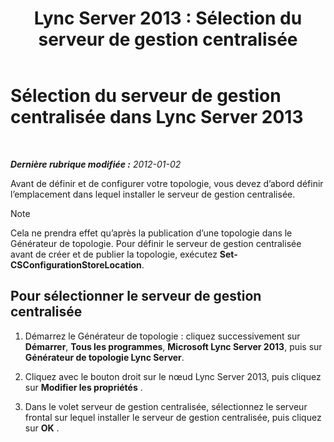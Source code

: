 ﻿---
title: 'Lync Server 2013 : Sélection du serveur de gestion centralisée'
TOCTitle: Sélection du serveur de gestion centralisée
ms:assetid: 1ca6b7d0-125c-4727-aac4-2d683d23394d
ms:mtpsurl: https://technet.microsoft.com/fr-fr/library/JJ204726(v=OCS.15)
ms:contentKeyID: 49296433
ms.date: 05/20/2016
mtps_version: v=OCS.15
ms.translationtype: HT
---

# Sélection du serveur de gestion centralisée dans Lync Server 2013

 

_**Dernière rubrique modifiée :** 2012-01-02_

Avant de définir et de configurer votre topologie, vous devez d’abord définir l’emplacement dans lequel installer le serveur de gestion centralisée.

> [!NOTE]  
> Cela ne prendra effet qu’après la publication d’une topologie dans le Générateur de topologie. Pour définir le serveur de gestion centralisée avant de créer et de publier la topologie, exécutez <strong>Set-CSConfigurationStoreLocation</strong>.

## Pour sélectionner le serveur de gestion centralisée

1.  Démarrez le Générateur de topologie : cliquez successivement sur **Démarrer**, **Tous les programmes**, **Microsoft Lync Server 2013**, puis sur **Générateur de topologie Lync Server**.

2.  Cliquez avec le bouton droit sur le nœud Lync Server 2013, puis cliquez sur **Modifier les propriétés** .

3.  Dans le volet serveur de gestion centralisée, sélectionnez le serveur frontal sur lequel installer le serveur de gestion centralisée, puis cliquez sur **OK** .

